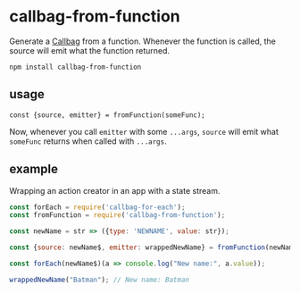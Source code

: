 # callbag-from-function

Generate a [Callbag](https://github.com/callbag/callbag) from a function. Whenever the function is called, the source will emit what the function returned.

`npm install callbag-from-function`

## usage

```
const {source, emitter} = fromFunction(someFunc);
```

Now, whenever you call `emitter` with some `...args`, `source` will emit what `someFunc` returns when called with `...args`.


## example

Wrapping an action creator in an app with a state stream.

```js
const forEach = require('callbag-for-each');
const fromFunction = require('callbag-from-function');

const newName = str => ({type: 'NEWNAME', value: str});

const {source: newName$, emitter: wrappedNewName} = fromFunction(newName);

const forEach(newName$)(a => console.log("New name:", a.value));

wrappedNewName("Batman"); // New name: Batman
```
